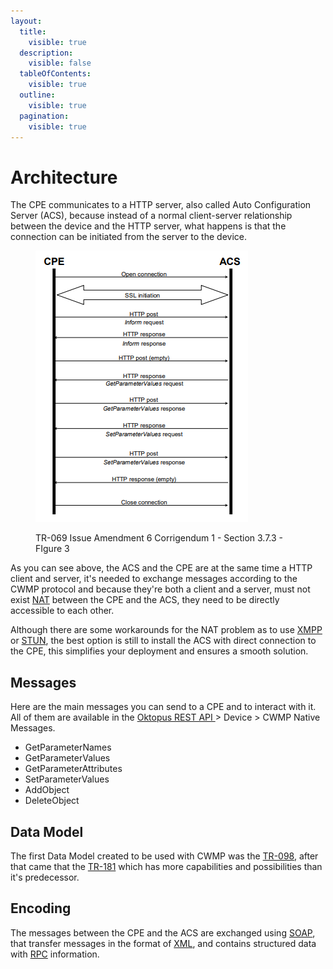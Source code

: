 ```yaml
---
layout:
  title:
    visible: true
  description:
    visible: false
  tableOfContents:
    visible: true
  outline:
    visible: true
  pagination:
    visible: true
---
```


# Architecture

The CPE communicates to a HTTP server, also called Auto Configuration Server (ACS), because instead of a normal client-server relationship between the device and the HTTP server, what happens is that the  connection can be initiated from the server to the device.

<figure><img src="../.gitbook/assets/image (2) (1).png" alt=""><figcaption><p>TR-069 Issue Amendment 6 Corrigendum 1 - Section 3.7.3 - FIgure 3</p></figcaption></figure>

As you can see above, the ACS and the CPE are at the same time a HTTP client and server, it's needed to exchange messages according to the CWMP protocol and because they're both a client and a server, must not exist [NAT](https://en.wikipedia.org/wiki/Network\_address\_translation) between the CPE and the ACS, they need to be directly accessible to each other.

Although there are some workarounds for the NAT problem as to use [XMPP](https://app.gitbook.com/s/ys3ycSw4qx1SjsJeAo2N/) or [STUN](https://en.wikipedia.org/wiki/STUN), the best option is still to install the ACS with direct connection to the CPE, this simplifies your deployment and ensures a smooth solution.

## Messages

Here are the main messages you can send to a CPE and to interact with it. All of them are available in the [Oktopus REST API ](https://documenter.getpostman.com/view/18932104/2s93eR3vQY#96986790-3e2c-44fd-bc8c-9a6208f01516)> Device > CWMP Native Messages.

* GetParameterNames
* GetParameterValues
* GetParameterAttributes
* SetParameterValues
* AddObject
* DeleteObject

## Data Model

The first Data Model created to be used with CWMP was the [TR-098](https://cwmp-data-models.broadband-forum.org/tr-098-1-8-0.html), after that came that the [TR-181](https://usp-data-models.broadband-forum.org/tr-181-2-16-0-usp.html) which has more capabilities and possibilities than it's predecessor.

## Encoding

The messages between the CPE and the ACS are exchanged using [SOAP](https://www.geeksforgeeks.org/basics-of-soap-simple-object-access-protocol/), that transfer messages in the format of [XML](https://en.wikipedia.org/wiki/XML), and contains structured data with [RPC](https://en.wikipedia.org/wiki/Remote\_procedure\_call) information.

